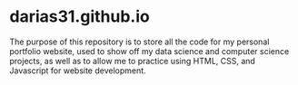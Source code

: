 # darias31.github.io

The purpose of this repository is to store all the code for my personal portfolio website, used to show off my data science and computer science projects, as well as to allow me to practice using HTML, CSS, and Javascript for website development.
